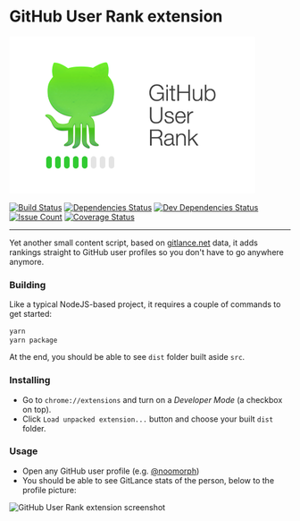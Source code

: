 # GitHub User Rank extension

![Logo](./src/resources/promo.png)

[![Build Status](https://travis-ci.org/noomorph/github-user-rank-extension.svg?branch=master)](https://travis-ci.org/noomorph/github-user-rank-extension)
[![Dependencies Status](https://david-dm.org/noomorph/github-user-rank-extension/status.svg)](https://david-dm.org/noomorph/github-user-rank-extension)
[![Dev Dependencies Status](https://david-dm.org/noomorph/github-user-rank-extension/dev-status.svg)](https://david-dm.org/noomorph/github-user-rank-extension?type=dev)
[![Issue Count](https://codeclimate.com/github/noomorph/github-user-rank-extension/badges/issue_count.svg)](https://codeclimate.com/github/noomorph/github-user-rank-extension)
[![Coverage Status](https://coveralls.io/repos/github/noomorph/github-user-rank-extension/badge.svg)](https://coveralls.io/github/noomorph/github-user-rank-extension)

<hr />

Yet another small content script, based on [gitlance.net](http://beta.gitlance.net) data,
it adds rankings straight to GitHub user profiles so you don't have to go anywhere anymore.

### Building

Like a typical NodeJS-based project, it requires a couple of commands to get started:

```
yarn
yarn package
```

At the end, you should be able to see `dist` folder built aside `src`.

### Installing

* Go to `chrome://extensions` and turn on a *Developer Mode* (a checkbox on top).
* Click `Load unpacked extension...` button and choose your built `dist` folder.

### Usage

* Open any GitHub user profile (e.g. [@noomorph](https://github.com/noomorph))
* You should be able to see GitLance stats of the person, below to the profile picture:

![GitHub User Rank extension screenshot](https://github.com/noomorph/github-user-rank-extension/raw/master/docs/images/profile-screenshot.png "GitHub User Rank extension screenshot")

